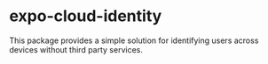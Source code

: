 # expo-cloud-identity

This package provides a simple solution for identifying users across devices without third party services.

